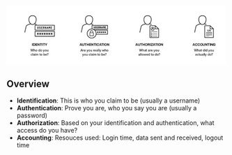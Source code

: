 ![](../_resources/Pasted%20image%2020241114204556.png)


## Overview

- **Identification**: This is who you claim to be (usually a username)
- **Authentication**: Prove you are, who you say you are (usually a password)
- **Authorization**: Based on your identification and authentication, what access do you have?
- **Accounting**: Resouces used: Login time, data sent and received, logout time


